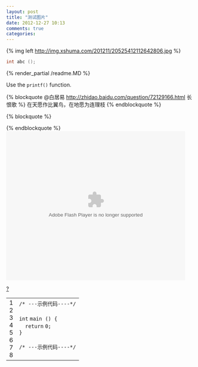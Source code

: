 ```yaml
---
layout: post
title: "测试图片"
date: 2012-12-27 10:13
comments: true
categories: 
---
```

{% img left http://img.xshuma.com/201211/20525412112642806.jpg %}

``` c
int abc ();
```
{% render_partial /readme.MD %}

Use the `printf()` function.

{% blockquote @白居易 http://zhidao.baidu.com/question/72129166.html 长恨歌 %}
在天愿作比翼鸟，在地愿为连理枝
{% endblockquote %}

{% blockquote %}

{% endblockquote %}
<embed src="http://player.youku.com/player.php/Type/Folder/Fid/18810229/Ob/1/sid/XNDk5NTEzNTU2/v.swf" quality="high" width="480" height="400" align="middle" allowScriptAccess="always" allowFullScreen="true" mode="transparent" type="application/x-shockwave-flash"></embed>
<link rel='stylesheet' type='text/css' href='http://www.osctools.net/js/syntaxhighlighter_3.0.83/styles/shCoreDefault.css'/><div id="highlighter_476120" class="syntaxhighlighter  c"><div class="toolbar"><span><a href="#" class="toolbar_item command_help help">?</a></span></div><table border="0" cellpadding="0" cellspacing="0"><tbody><tr><td class="gutter"><div class="line number1 index0 alt2">1</div><div class="line number2 index1 alt1">2</div><div class="line number3 index2 alt2">3</div><div class="line number4 index3 alt1">4</div><div class="line number5 index4 alt2">5</div><div class="line number6 index5 alt1">6</div><div class="line number7 index6 alt2">7</div><div class="line number8 index7 alt1">8</div></td><td class="code"><div class="container"><div class="line number1 index0 alt2"><code class="c comments">/*&nbsp;---示例代码----*/</code></div><div class="line number2 index1 alt1">&nbsp;</div><div class="line number3 index2 alt2"><code class="c color1 bold">int</code>&nbsp;<code class="c plain">main&nbsp;()&nbsp;{</code></div><div class="line number4 index3 alt1"><code class="c spaces">&nbsp;&nbsp;</code><code class="c keyword bold">return</code>&nbsp;<code class="c plain">0;</code></div><div class="line number5 index4 alt2"><code class="c plain">}</code></div><div class="line number6 index5 alt1">&nbsp;</div><div class="line number7 index6 alt2"><code class="c comments">/*&nbsp;---示例代码----*/</code></div><div class="line number8 index7 alt1"><code class="c spaces">&nbsp;&nbsp;&nbsp;</code>&nbsp;</div></div></td></tr></tbody></table></div>


